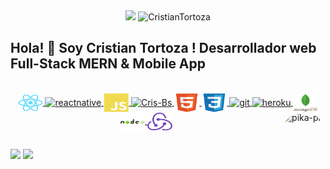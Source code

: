 <div align="center" >
    <img height="170em" src="https://github-readme-stats.vercel.app/api?username=CristianTortoza&show_icons=true&theme=algolia&include_all_commits=true&count_private=true"/>
  <img height="23em"  src="https://komarev.com/ghpvc/?username=CristianTortoza&label=Profile%20views&color=055FE1&style=flat" alt="CristianTortoza" />
</div>


##  Hola! 👋 Soy Cristian Tortoza ! Desarrollador web Full-Stack MERN & Mobile App 





<div align="center">
  <a href="https://github.com/CristianTortoza">

 
</div>
<div style="display: inline_block" align="center"><br>
  <img align="center" alt="Cris-React" height="30" width="40" src="https://raw.githubusercontent.com/devicons/devicon/master/icons/react/react-original.svg">
  <img align="center" width="40" height="30" src="https://reactnative.dev/img/header_logo.svg" alt="reactnative" />
  <img align="center" alt="Cris-Js" height="30" width="40" src="https://raw.githubusercontent.com/devicons/devicon/master/icons/javascript/javascript-plain.svg">
  <img align="center" alt="Cris-Bs"  height="30" width="40"src="https://cdn.jsdelivr.net/gh/devicons/devicon/icons/bootstrap/bootstrap-plain-wordmark.svg" />
  <img align="center" alt="Cris-HTML" height="30" width="40" src="https://raw.githubusercontent.com/devicons/devicon/master/icons/html5/html5-original.svg">
  <img align="center" alt="Cris-CSS" height="30" width="40" src="https://raw.githubusercontent.com/devicons/devicon/master/icons/css3/css3-original.svg">
  <img align="center" alt="git" width="40" height="30" src="https://www.vectorlogo.zone/logos/git-scm/git-scm-icon.svg" />
  <img align="center" width="40" height="30" src="https://www.vectorlogo.zone/logos/heroku/heroku-icon.svg" alt="heroku" />
  <img align="center" width="40" height="30" src="https://raw.githubusercontent.com/devicons/devicon/master/icons/mongodb/mongodb-original-wordmark.svg" alt="mongodb" />
  <img align="center" width="40" height="30" src="https://raw.githubusercontent.com/devicons/devicon/master/icons/nodejs/nodejs-original-wordmark.svg" alt="nodejs" />
  <img align="center" width="40" height="30" src="https://raw.githubusercontent.com/devicons/devicon/master/icons/redux/redux-original.svg" alt="redux" />
  <img align="right" alt="pika-pic" height="150" style="border-radius:50px;" src="https://i.pinimg.com/originals/77/29/ff/7729ff89932dc1d7eb6148ad57223edc.png">
</div>
  
  ##
 
<div> 
  <a href = "mailto:cristianurieltortoza@gmail.com
"><img src="https://img.shields.io/badge/-Gmail-%23333?style=for-the-badge&logo=gmail&logoColor=FF0000" target="blank"></a>
  <a href="https://www.linkedin.com/in/cristian-tortoza" target="blank"><img src="https://img.shields.io/badge/-LinkedIn-%230077B5?style=for-the-badge&logo=linkedin&logoColor=white" target="blank"></a> 
 
</div>
